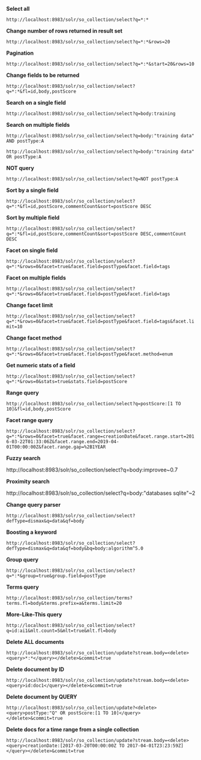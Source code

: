 **Select all**

```http://localhost:8983/solr/so_collection/select?q=*:*```

**Change number of rows returned in result set**

```http://localhost:8983/solr/so_collection/select?q=*:*&rows=20```

**Pagination**

```http://localhost:8983/solr/so_collection/select?q=*:*&start=20&rows=10```

**Change fields to be returned**

```http://localhost:8983/solr/so_collection/select?q=*:*&fl=id,body,postScore```

**Search on a single field**

```http://localhost:8983/solr/so_collection/select?q=body:training```

**Search on multiple fields**

```http://localhost:8983/solr/so_collection/select?q=body:"training data" AND postType:A```

```http://localhost:8983/solr/so_collection/select?q=body:"training data" OR postType:A```

**NOT query**

```http://localhost:8983/solr/so_collection/select?q=NOT postType:A```

**Sort by a single field**

```http://localhost:8983/solr/so_collection/select?q=*:*&fl=id,postScore,commentCount&sort=postScore DESC```

**Sort by multiple field**

```http://localhost:8983/solr/so_collection/select?q=*:*&fl=id,postScore,commentCount&sort=postScore DESC,commentCount DESC```


**Facet on single field**

```http://localhost:8983/solr/so_collection/select?q=*:*&rows=0&facet=true&facet.field=postType&facet.field=tags```

**Facet on multiple fields**

```http://localhost:8983/solr/so_collection/select?q=*:*&rows=0&facet=true&facet.field=postType&facet.field=tags```

**Change facet limit**

```http://localhost:8983/solr/so_collection/select?q=*:*&rows=0&facet=true&facet.field=postType&facet.field=tags&facet.limit=10```

**Change facet method**

```http://localhost:8983/solr/so_collection/select?q=*:*&rows=0&facet=true&facet.field=postType&facet.method=enum```

**Get numeric stats of a field**

```http://localhost:8983/solr/so_collection/select?q=*:*&rows=0&stats=true&stats.field=postScore```

**Range query**

```http://localhost:8983/solr/so_collection/select?q=postScore:[1 TO 10]&fl=id,body,postScore```


**Facet range query**

```http://localhost:8983/solr/so_collection/select?q=*:*&rows=0&facet=true&facet.range=creationDate&facet.range.start=2016-03-22T01:33:06Z&facet.range.end=2019-04-01T00:00:00Z&facet.range.gap=%2B1YEAR```

**Fuzzy search**

http://localhost:8983/solr/so_collection/select?q=body:improvee~0.7

**Proximity search**

http://localhost:8983/solr/so_collection/select?q=body:"databases sqlite"~2

**Change query parser**

```http://localhost:8983/solr/so_collection/select?defType=dismax&q=data&qf=body```

**Boosting a keyword**

```http://localhost:8983/solr/so_collection/select?defType=dismax&q=data&qf=body&bq=body:algorithm^5.0```

**Group query**

```http://localhost:8983/solr/so_collection/select?q=*:*&group=true&group.field=postType```

**Terms query**

```http://localhost:8983/solr/so_collection/terms?terms.fl=body&terms.prefix=a&terms.limit=20```

**More-Like-This query**

```http://localhost:8983/solr/so_collection/select?q=id:ai1&mlt.count=5&mlt=true&mlt.fl=body```

**Delete ALL documents**

```http://localhost:8983/solr/so_collection/update?stream.body=<delete><query>*:*</query></delete>&commit=true```


**Delete document by ID**

```http://localhost:8983/solr/so_collection/update?stream.body=<delete><query>id:doc1</query></delete>&commit=true```

**Delete document by QUERY**

```http://localhost:8983/solr/so_collection/update?<delete><query>postType:"Q" OR postScore:[1 TO 10]</query></delete>&commit=true```

**Delete docs for a time range from a single collection**

```http://localhost:8983/solr/so_collection/update?stream.body=<delete><query>creationDate:[2017-03-20T00:00:00Z TO 2017-04-01T23:23:59Z]</query></delete>&commit=true```

